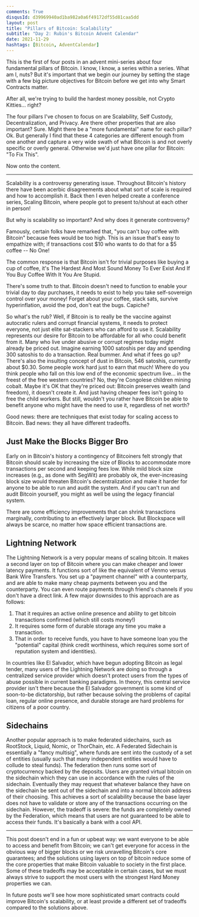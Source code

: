 ```yaml
---
comments: True
disqusId: d39969940ad1ba982a0a6f49172df55d81caa5dd
layout: post
title: "Pillars of Bitcoin: Scalability"
subtitle: "Day 2: Rubin's Bitcoin Advent Calendar"
date: 2021-11-29
hashtags: [Bitcoin, AdventCalendar]
---
```


This is the first of four posts in an advent mini-series about four fundamental
pillars of Bitcoin. I know, I know, a series within a series. What am I, nuts?
But it's important that we begin our journey by setting the stage with a few
big picture objectives for Bitcoin before we get into why Smart Contracts
matter.

After all, we're trying to build the hardest money possible, not Crypto
Kitties… right?

The four pillars I've chosen to focus on are Scalability, Self Custody,
Decentralization, and Privacy. Are there other properties that are also
important? Sure. Might there be a "more fundamental" name for each pillar? Ok.
But generally I find that these 4 categories are different enough from one
another and capture a very wide swath of what Bitcoin is and not overly
specific or overly general. Otherwise we'd just have one pillar for Bitcoin:
"To Fix This".

Now onto the content.
<hr>


Scalability is a controversy generating issue. Throughout Bitcoin's history
there have been acerbic disagreements about what sort of scale is required and
how to accomplish it. Back then I even helped create a conference series,
Scaling Bitcoin, where people got to present to/shout at each other in person!

But why is scalability so important? And why does it generate controversy?

Famously, certain folks have remarked that, "you can't buy coffee with Bitcoin"
because fees would be too high. This is an issue that's easy to empathize with;
if transactions cost $10 who wants to do that for a $5 coffee -- No One!

The common response is that Bitcoin isn't for trivial purposes like buying a
cup of coffee, it's The Hardest And Most Sound Money To Ever Exist And If You
Buy Coffee With It You Are Stupid.

There's some truth to that. Bitcoin doesn't need to function to enable your
trivial day to day purchases, it needs to exist to help you take self-sovereign
control over your money! Forget about your coffee, stack sats, survive
hyperinflation, avoid the pod, don't eat the bugs. Capiche?

So what's the rub? Well, if Bitcoin is to really be the vaccine against
autocratic rulers and corrupt financial systems, it needs to protect everyone,
not just elite sat-stackers who can afford to use it. Scalability represents
our desire for Bitcoin to be affordable for all who could benefit from it. Many
who live under abusive or corrupt regimes today might already be priced out.
Imagine earning 1000 satoshis per day and spending 300 satoshis to do a
transaction. Real bummer. And what if fees go up? There's also the insulting
concept of dust in Bitcoin, 546 satoshis, currently about $0.30. Some people
work hard just to earn that much! Where do you think people who fall on this
low end of the economic spectrum live… in the freest of the free western
countries? No, they're Congolese children mining cobalt. Maybe it's OK that
they're priced out: Bitcoin preserves wealth (and freedom), it doesn't create
it. And just having cheaper fees isn't going to free the child workers. But
still, wouldn't you rather have Bitcoin be able to benefit anyone who might
have the need to use it, regardless of net worth?

Good news: there are techniques that exist today for scaling access to Bitcoin.
Bad news: they all have different tradeoffs.

## Just Make the Blocks Bigger Bro

Early on in Bitcoin's history a contingency of Bitcoiners
felt strongly that Bitcoin should scale by increasing the size of Blocks to
accommodate more transactions per second and keeping fees low. While mild block
size increases (e.g., as done with SegWit) are probably ok, the ever-increasing
block size would threaten Bitcoin's decentralization and make it harder for
anyone to be able to run and audit the system. And if you can't run and audit
Bitcoin yourself, you might as well be using the legacy financial system.

There are some efficiency improvements that can shrink transactions marginally,
contributing to an effectively larger block. But Blockspace will always be
scarce, no matter how space efficient transactions are.

## Lightning Network

The Lightning Network is a very popular means of scaling bitcoin. It makes a
second layer on top of Bitcoin where you can make cheaper and lower latency
payments. It functions sort of like the equivalent of Venmo versus Bank Wire
Transfers. You set up a "payment channel" with a counterparty, and are able to
make many cheap payments between you and the counterparty. You can even route
payments through friend's channels if you don't have a direct link. A few major
downsides to this approach are as follows:

1. That it requires an active online presence and ability to get bitcoin
   transactions confirmed (which still costs money!)
1. It requires some form of durable storage any time you make a transaction.
1. That in order to receive funds, you have to have someone loan you the
   "potential" capital (think credit worthiness, which requires some sort of
   reputation system and identities).

In countries like El Salvador, which have begun adopting Bitcoin as legal
tender, many users of the Lightning Network are doing so through a centralized
service provider which doesn't protect users from the types of abuse possible
in current banking paradigms. In theory, this central service provider isn't
there because the El Salvador government is some kind of soon-to-be
dictatorship, but rather because solving the problems of capital loan, regular
online presence, and durable storage are hard problems for citizens of a poor
country.


## Sidechains

Another popular approach is to make federated sidechains, such as
RootStock, Liquid, Nomic, or ThorChain, etc. A Federated Sidechain is
essentially a "fancy multisig", where funds are sent into the custody of a set
of entities (usually such that many independent entities would have to collude
to steal funds). The federation then runs some sort of cryptocurrency backed by
the deposits. Users are granted virtual bitcoin on the sidechain which they can
use in accordance with the rules of the sidechain. Eventually they may request
that whatever balance they have on the sidechain be sent out of the sidechain
and into a normal bitcoin address of their choosing. This achieves a sort of
scalability because the base layer does not have to validate or store any of
the transactions occurring on the sidechain. However, the tradeoff is severe:
the funds are completely owned by the Federation, which means that users are
not guaranteed to be able to access their funds. It's basically a bank with a
cool API.


<hr>

This post doesn't end in a fun or upbeat way: we want everyone to be able to
access and benefit from Bitcoin; we can't get everyone for access in the obvious
way of bigger blocks or we risk unravelling Bitcoin's core guarantees; and the
solutions using layers on top of bitcoin reduce some of the core properties that
make Bitcoin valuable to society in the first place. Some of these tradeoffs may
be acceptable in certain cases, but we must always strive to support the most
users with the strongest Hard Money properties we can.

In future posts we'll see how more sophisticated smart contracts could improve
Bitcoin's scalability, or at least provide a different set of tradeoffs compared
to the solutions above.
